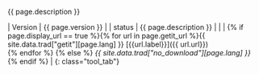 {{ page.description }}  
  
| Version | {{ page.version }} |
| status  | {{ page.description }} |
| | {% if page.display_url == true %}{% for url in page.getit_url %}{{ site.data.trad["getit"][page.lang] }} [{{url.label}}]({{ url.url}})<br/>{% endfor %} {% else %} *{{ site.data.trad["no_download"][page.lang] }}* {% endif %} |
{: class="tool_tab"}

